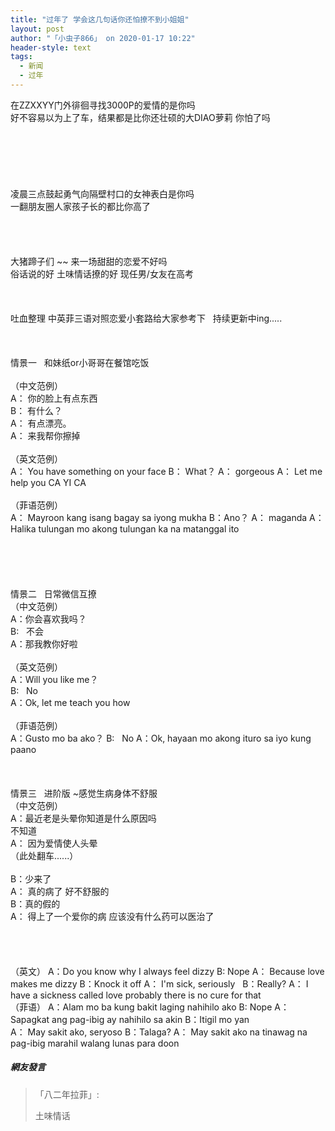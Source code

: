 ```yaml
---
title: "过年了 学会这几句话你还怕撩不到小姐姐"
layout: post
author: "「小虫子866」 on 2020-01-17 10:22"
header-style: text
tags:
  - 新闻
  - 过年
---
```


在ZZXXYY门外徘徊寻找3000P的爱情的是你吗
<br>
好不容易以为上了车，结果都是比你还壮硕的大DIAO萝莉 你怕了吗
<br>
<br>
<br>
<br>
<br>
<br>
<br>
凌晨三点鼓起勇气向隔壁村口的女神表白是你吗
<br>
一翻朋友圈人家孩子长的都比你高了
<br>
<br>
<br>
<br>
<br>
大猪蹄子们 ~~ 来一场甜甜的恋爱不好吗
<br>
俗话说的好 土味情话撩的好 现任男/女友在高考
<br>
<br>
<br>
<br>
吐血整理 中英菲三语对照恋爱小套路给大家参考下&nbsp; &nbsp;持续更新中ing.....
<br>
<br>
<br>
<br>
情景一&nbsp; &nbsp;和妹纸or小哥哥在餐馆吃饭
<br>
<br>
（中文范例）
<br>
A： 你的脸上有点东西
<br>
B： 有什么？
<br>
A： 有点漂亮。
<br>
A： 来我帮你擦掉
<br>
<br>
（英文范例）
<br>
A： You have something on your face
B： What？
A： gorgeous
A： Let me help you CA YI CA
<br>
<br>
（菲语范例）
<br>
A： Mayroon kang isang bagay sa iyong mukha
B：Ano？
A： maganda
A： Halika tulungan mo akong tulungan ka na matanggal ito
<br>
<br>
<br>
<br>
<br>
<br>
情景二&nbsp; &nbsp;日常微信互撩
<br>
（中文范例）
<br>
A：你会喜欢我吗？
<br>
B:&nbsp; &nbsp;不会
<br>
A：那我教你好啦
<br>
<br>
（英文范例）
<br>
A：Will you like me？
<br>
B:&nbsp; &nbsp;No
<br>
A：Ok, let me teach you how
<br>
<br>
（菲语范例）
<br>
A：Gusto mo ba ako？
B:&nbsp; &nbsp;No
A：Ok, hayaan mo akong ituro sa iyo kung paano
<br>
<br>
<br>
<br>
情景三&nbsp; &nbsp;进阶版 ~感觉生病身体不舒服
<br>
（中文范例）
<br>
A：最近老是头晕你知道是什么原因吗
<br>
不知道
<br>
A： 因为爱情使人头晕
<br>
（此处翻车......）
<br>
<br>
B：少来了
<br>
A： 真的病了 好不舒服的
<br>
B：真的假的
<br>
A： 得上了一个爱你的病 应该没有什么药可以医治了
<br>
<br>
<br>
<br>
<br>
（英文）
A：Do you know why I always feel dizzy
B: Nope
A： Because love makes me dizzy
B：Knock it off
A： I'm sick, seriously&nbsp;&nbsp;
B：Really?
A： I have a sickness called love probably there is no cure for that&nbsp;&nbsp;
<br>
（菲语）
A：Alam mo ba kung bakit laging nahihilo ako
B: Nope
A： Sapagkat ang pag-ibig ay nahihilo sa akin
B：Itigil mo yan
<br>
A： May sakit ako, seryoso
B：Talaga?
A： May sakit ako na tinawag na pag-ibig marahil walang lunas para doon
<input type="hidden" value="菲乐园提供"><br>

##### 網友發言 
> 「八二年拉菲」:
> <p>土味情话</p>


